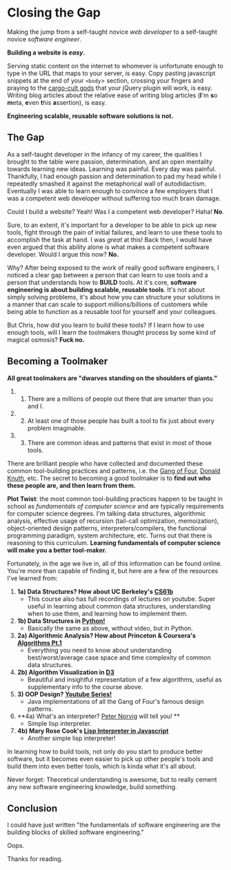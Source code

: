 Closing the Gap
====
Making the jump from a self-taught novice *web developer* to a self-taught novice *software engineer*.

**Building a website is *easy*.**

Serving static content on the internet to whomever is unfortunate enough to type in the URL that maps to your server, is easy. Copy pasting javascript snippets at the end of your `<body`> section, crossing your fingers and praying to the [cargo-cult gods](http://en.wikipedia.org/wiki/Cargo_cult_programming) that your jQuery plugin will work, is easy. Writing blog articles about the relative ease of writing blog articles (**I**'m **s**o **m**eta, **e**ven **t**his **a**ssertion), is easy.

**Engineering scalable, reusable software solutions is not.**

**The Gap**
------
As a self-taught developer in the infancy of my career, the qualities I brought to the table were passion, determination, and an open mentality towards learning new ideas. Learning was painful. Every day was painful. Thankfully, I had enough passion and determination to pad my head while I repeatedly smashed it against the metaphorical wall of autodidactism. Eventually I was able to learn enough to convince a few employers that I was a competent web developer without suffering too much brain damage.

Could I build a website? Yeah! Was I a competent web developer? Haha! **No**. 

Sure, to an extent, it's important for a developer to be able to pick up new tools, fight through the pain of initial failures, and learn to use these tools to accomplish the task at hand. I was *great* at this! Back then, I would have even argued that this ability alone is what makes a competent software developer. Would I argue this now? **No.**

Why? After being exposed to the work of really good software engineers, I noticed a clear gap between a person that can learn to use tools and a person that understands how to **BUILD** tools. At it's core, **software engineering is about building scalable, reusable tools**. It's not about simply solving problems, it's about how you can structure your solutions in a manner that can scale to support millions/billions of customers while being able to function as a reusable tool for yourself and your colleagues.

But Chris, how did you learn to build these tools? If I learn how to use enough tools, will I learn the toolmakers thought process by some kind of magical osmosis? **Fuck no.**

**Becoming a Toolmaker**
-------
**All great toolmakers are "dwarves standing on the shoulders of giants."**

1.  1) There are a millions of people out there that are smarter than you and I.
2.  2) At least one of those people has built a tool to fix just about every problem imaginable.
3.  3) There are common ideas and patterns that exist in most of those tools.

There are brilliant people who have collected and documented these common tool-building practices and patterns, i.e. the [Gang of Four](http://en.wikipedia.org/wiki/Design_Patterns), [Donald Knuth](http://en.wikipedia.org/wiki/The_Art_of_Computer_Programming), etc. The secret to becoming a good toolmaker is to **find out who these people are, and then learn from them.**

**Plot Twist**: the most common tool-building practices happen to be taught in school as *fundamentals of computer science* and are typically requirements for computer science degrees. I'm talking data structures, algorithmic analysis, effective usage of recursion (tail-call optimization, memoization), object-oriented design patterns, interpreters/compilers, the functional programming paradigm, system architecture, etc. Turns out that there is reasoning to this curriculum. **Learning fundamentals of computer science will make you a better tool-maker.**

Fortunately, in the age we live in, all of this information can be found online. You're more than capable of finding it, but here are a few of the resources I've learned from:

1.  **1a) Data Structures? How about UC Berkeley's [CS61b](http://www.cs.berkeley.edu/~jrs/61b/)**
    * This course also has full recordings of lectures on youtube. Super useful in learning about common data structures, understanding when to use them, and learning how to implement them.
2.  **1b) Data Structures in [Python!](http://interactivepython.org/courselib/static/pythonds/index.html)**
    * Basically the same as above, without video, but in Python.
3.  **2a) Algorithmic Analysis? How about Princeton & Coursera's [Algorithms Pt.1](https://www.coursera.org/course/algs4partI)**
    * Everything you need to know about understanding best/worst/average case space and time complexity of common data structures.
4.  **2b) Algorithm Visualization in [D3](http://bost.ocks.org/mike/algorithms/)**
    * Beautiful and insightful representation of a few algorithms, useful as supplementary info to the course above.
5.  **3) OOP Design? [Youtube Series!](https://www.youtube.com/watch?v=vNHpsC5ng_E&list=PLF206E906175C7E07)**
    * Java implementations of all the Gang of Four's famous design patterns.
6.  **4a) What's an interpreter? [Peter Norvig](http://norvig.com/lispy.html) will tell you! **
    * Simple lisp interpreter.
7.  **4b) Mary Rose Cook's [Lisp Interpreter in Javascript](https://www.youtube.com/watch?v=hqnTvuvXPCc)**
    * Another simple lisp interpreter!

In learning how to build tools, not only do you start to produce better software, but it becomes even easier to pick up other people's tools and build them into even better tools, which is kinda what it's all about.

Never forget: Theoretical understanding is awesome, but to really cement any new software engineering knowledge, build something.

**Conclusion**
-----
I could have just written "the fundamentals of software engineering are the building blocks of skilled software engineering."

Oops.

Thanks for reading.

